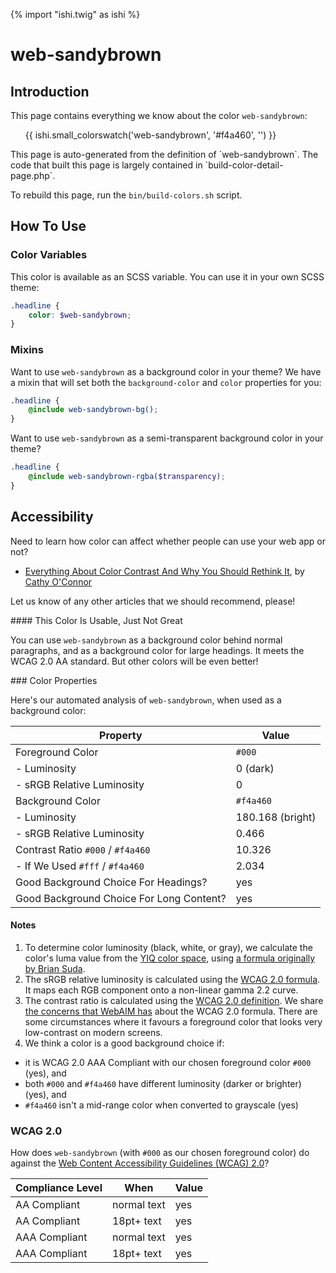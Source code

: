 {% import "ishi.twig" as ishi %}
# web-sandybrown

## Introduction

This page contains everything we know about the color `web-sandybrown`:

<div class="grid">
    <div class="cell">
        <div class="swatch">
            <ul>
                {{ ishi.small_colorswatch('web-sandybrown', '#f4a460', '') }}
            </ul>
        </div>
    </div>
</div>

<div class="callout attention" markdown="1">
This page is auto-generated from the definition of `web-sandybrown`. The code that built this page is largely contained in `build-color-detail-page.php`.

To rebuild this page, run the `bin/build-colors.sh` script.
</div>

## How To Use

### Color Variables

This color is available as an SCSS variable. You can use it in your own SCSS theme:

```scss
.headline {
    color: $web-sandybrown;
}
```

### Mixins

Want to use `web-sandybrown` as a background color in your theme? We have a mixin that will set both the `background-color` and `color` properties for you:

```scss
.headline {
    @include web-sandybrown-bg();
}
```

Want to use `web-sandybrown` as a semi-transparent background color in your theme?

```scss
.headline {
    @include web-sandybrown-rgba($transparency);
}
```

## Accessibility

Need to learn how color can affect whether people can use your web app or not?

* [Everything About Color Contrast And Why You Should Rethink It](https://www.smashingmagazine.com/2014/10/color-contrast-tips-and-tools-for-accessibility/), by [Cathy O'Connor](http://www.twitter.com/cagocon)

Let us know of any other articles that we should recommend, please!
<div class="callout warning" markdown="1">
#### This Color Is Usable, Just Not Great

You can use `web-sandybrown` as a background color behind normal paragraphs, and as a background color for large headings. It meets the WCAG 2.0 AA standard. But other colors will be even better!
</div>
### Color Properties

Here's our automated analysis of `web-sandybrown`, when used as a background color:

Property | Value
---------|------
Foreground Color | `#000`
- Luminosity | 0 (dark)
- sRGB Relative Luminosity | 0
Background Color | `#f4a460`
- Luminosity | 180.168 (bright)
- sRGB Relative Luminosity | 0.466
Contrast Ratio `#000` / `#f4a460` | 10.326
- If We Used `#fff` / `#f4a460` | 2.034
Good Background Choice For Headings? | yes
Good Background Choice For Long Content? | yes

#### Notes

1. To determine color luminosity (black, white, or gray), we calculate the color's luma value from the [YIQ color space](https://en.wikipedia.org/wiki/YIQ), using [a formula originally by Brian Suda](https://24ways.org/2010/calculating-color-contrast/).
1. The sRGB relative luminosity is calculated using the [WCAG 2.0 formula](https://www.w3.org/TR/WCAG20/#relativeluminancedef). It maps each RGB component onto a non-linear gamma 2.2 curve.
1. The contrast ratio is calculated using the [WCAG 2.0 definition](https://www.w3.org/TR/2008/REC-WCAG20-20081211/#contrast-ratiodef). We share [the concerns that WebAIM has](http://webaim.org/blog/wcag-2-1-feedback/) about the WCAG 2.0 formula. There are some circumstances where it favours a foreground color that looks very low-contrast on modern screens.
1. We think a color is a good background choice if:
  - it is WCAG 2.0 AAA Compliant with our chosen foreground color `#000` (yes), and
  - both `#000` and `#f4a460` have different luminosity (darker or brighter) (yes), and
  - `#f4a460` isn't a mid-range color when converted to grayscale (yes)

### WCAG 2.0

How does `web-sandybrown` (with `#000` as our chosen foreground color) do against the [Web Content Accessibility Guidelines (WCAG) 2.0](https://www.w3.org/TR/WCAG20/)?

Compliance Level | When | Value
-----------------|------|------
AA Compliant | normal text | yes
AA Compliant | 18pt+ text | yes
AAA Compliant | normal text | yes
AAA Compliant | 18pt+ text | yes